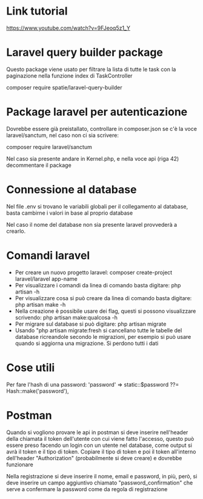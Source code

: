 # Link tutorial
https://www.youtube.com/watch?v=9FJeoq5z1_Y

# Laravel query builder package
Questo package viene usato per filtrare la lista di tutte le task con la paginazione nella funzione index di TaskController

composer require spatie/laravel-query-builder

# Package laravel per autenticazione
Dovrebbe essere già preistallato, controllare in composer.json se c'è la voce laravel/sanctum, nel caso non ci sia scrivere:

composer require laravel/sanctum

Nel caso sia presente andare in Kernel.php, e nella voce api (riga 42) decommentare il package

# Connessione al database
Nel file .env si trovano le variabili globali per il collegamento al database, basta cambirne i valori in base al proprio database

Nel caso il nome del database non sia presente laravel provvederà a crearlo.

# Comandi laravel
- Per creare un nuovo progetto laravel: composer create-project laravel/laravel app-name
- Per visualizzare i comandi da linea di comando basta digitare: php artisan -h
- Per visualizzare cosa si può creare da linea di comando basta digitare: php artisan make -h
- Nella creazione è possibile usare dei flag, questi si possono visualizzare scrivendo: php artisan make:qualcosa -h
- Per migrare sul database si può digitare: php artisan migrate
- Usando "php artisan migrate:fresh si cancellano tutte le tabelle del database ricreandole secondo le migrazioni, per esempio si può usare quando si aggiorna una migrazione. Si perdono tutti i dati

# Cose utili
Per fare l'hash di una password: 'password' => static::$password ??= Hash::make('password'), 

# Postman
Quando si vogliono provare le api in postman si deve inserire nell'header della chiamata il token dell'utente con cui viene fatto l'accesso, questo può essere preso facendo un login con un utente nel database, come output si avrà il token e il tipo di token.
Copiare il tipo di token e poi il token all'interno dell'header "Authorization" (probabilmente si deve creare) e dovrebbe funzionare 

Nella registrazione si deve inserire il nome, email e password, in più, però, si deve inserire un campo aggiuntivo chiamato "password_confirmation" che serve a confermare la password come da regola di registrazione
